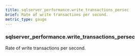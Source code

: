 ```yaml
---
title: sqlserver_performance.write_transactions_persec
brief: Rate of write transactions per second.
metric_type: gauge
---
```

### sqlserver_performance.write_transactions_persec

Rate of write transactions per second.